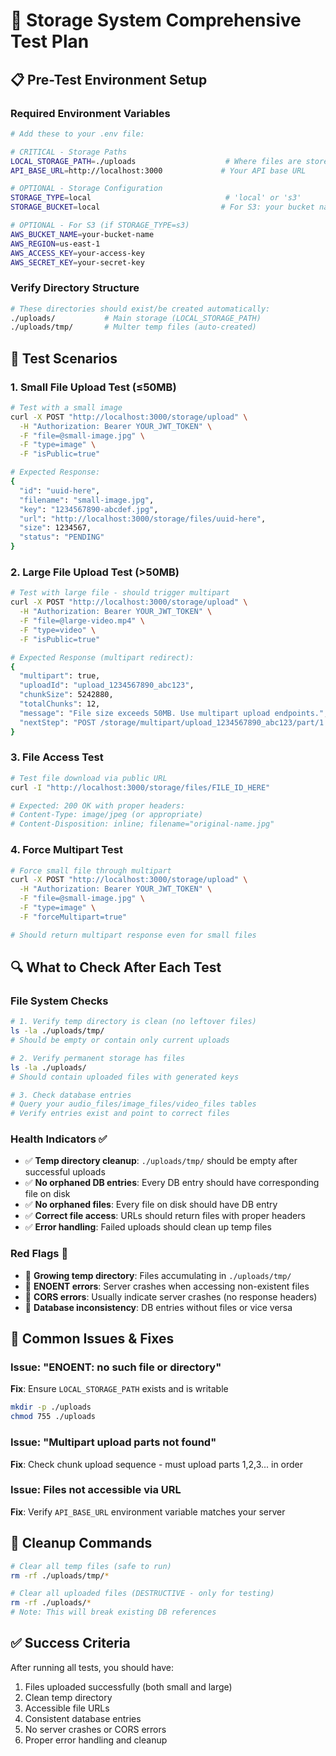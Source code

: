 # 🧪 Storage System Comprehensive Test Plan

## 📋 Pre-Test Environment Setup

### Required Environment Variables
```bash
# Add these to your .env file:

# CRITICAL - Storage Paths
LOCAL_STORAGE_PATH=./uploads                    # Where files are stored permanently
API_BASE_URL=http://localhost:3000             # Your API base URL

# OPTIONAL - Storage Configuration
STORAGE_TYPE=local                              # 'local' or 's3'
STORAGE_BUCKET=local                           # For S3: your bucket name

# OPTIONAL - For S3 (if STORAGE_TYPE=s3)
AWS_BUCKET_NAME=your-bucket-name
AWS_REGION=us-east-1
AWS_ACCESS_KEY=your-access-key
AWS_SECRET_KEY=your-secret-key
```

### Verify Directory Structure
```bash
# These directories should exist/be created automatically:
./uploads/           # Main storage (LOCAL_STORAGE_PATH)
./uploads/tmp/       # Multer temp files (auto-created)
```

## 🔬 Test Scenarios

### 1. Small File Upload Test (≤50MB)
```bash
# Test with a small image
curl -X POST "http://localhost:3000/storage/upload" \
  -H "Authorization: Bearer YOUR_JWT_TOKEN" \
  -F "file=@small-image.jpg" \
  -F "type=image" \
  -F "isPublic=true"

# Expected Response:
{
  "id": "uuid-here",
  "filename": "small-image.jpg", 
  "key": "1234567890-abcdef.jpg",
  "url": "http://localhost:3000/storage/files/uuid-here",
  "size": 1234567,
  "status": "PENDING"
}
```

### 2. Large File Upload Test (>50MB)
```bash
# Test with large file - should trigger multipart
curl -X POST "http://localhost:3000/storage/upload" \
  -H "Authorization: Bearer YOUR_JWT_TOKEN" \
  -F "file=@large-video.mp4" \
  -F "type=video" \
  -F "isPublic=true"

# Expected Response (multipart redirect):
{
  "multipart": true,
  "uploadId": "upload_1234567890_abc123",
  "chunkSize": 5242880,
  "totalChunks": 12,
  "message": "File size exceeds 50MB. Use multipart upload endpoints.",
  "nextStep": "POST /storage/multipart/upload_1234567890_abc123/part/1 with first chunk"
}
```

### 3. File Access Test
```bash
# Test file download via public URL
curl -I "http://localhost:3000/storage/files/FILE_ID_HERE"

# Expected: 200 OK with proper headers:
# Content-Type: image/jpeg (or appropriate)
# Content-Disposition: inline; filename="original-name.jpg"
```

### 4. Force Multipart Test
```bash
# Force small file through multipart
curl -X POST "http://localhost:3000/storage/upload" \
  -H "Authorization: Bearer YOUR_JWT_TOKEN" \
  -F "file=@small-image.jpg" \
  -F "type=image" \
  -F "forceMultipart=true"

# Should return multipart response even for small files
```

## 🔍 What to Check After Each Test

### File System Checks
```bash
# 1. Verify temp directory is clean (no leftover files)
ls -la ./uploads/tmp/
# Should be empty or contain only current uploads

# 2. Verify permanent storage has files
ls -la ./uploads/
# Should contain uploaded files with generated keys

# 3. Check database entries
# Query your audio_files/image_files/video_files tables
# Verify entries exist and point to correct files
```

### Health Indicators ✅
- ✅ **Temp directory cleanup**: `./uploads/tmp/` should be empty after successful uploads
- ✅ **No orphaned DB entries**: Every DB entry should have corresponding file on disk
- ✅ **No orphaned files**: Every file on disk should have DB entry
- ✅ **Correct file access**: URLs should return files with proper headers
- ✅ **Error handling**: Failed uploads should clean up temp files

### Red Flags 🚨
- 🚨 **Growing temp directory**: Files accumulating in `./uploads/tmp/`
- 🚨 **ENOENT errors**: Server crashes when accessing non-existent files
- 🚨 **CORS errors**: Usually indicate server crashes (no response headers)
- 🚨 **Database inconsistency**: DB entries without files or vice versa

## 🐛 Common Issues & Fixes

### Issue: "ENOENT: no such file or directory"
**Fix**: Ensure `LOCAL_STORAGE_PATH` exists and is writable
```bash
mkdir -p ./uploads
chmod 755 ./uploads
```

### Issue: "Multipart upload parts not found"
**Fix**: Check chunk upload sequence - must upload parts 1,2,3... in order

### Issue: Files not accessible via URL
**Fix**: Verify `API_BASE_URL` environment variable matches your server

## 🧹 Cleanup Commands
```bash
# Clear all temp files (safe to run)
rm -rf ./uploads/tmp/*

# Clear all uploaded files (DESTRUCTIVE - only for testing)
rm -rf ./uploads/*
# Note: This will break existing DB references
```

## ✅ Success Criteria
After running all tests, you should have:
1. Files uploaded successfully (both small and large)
2. Clean temp directory
3. Accessible file URLs
4. Consistent database entries
5. No server crashes or CORS errors
6. Proper error handling and cleanup
